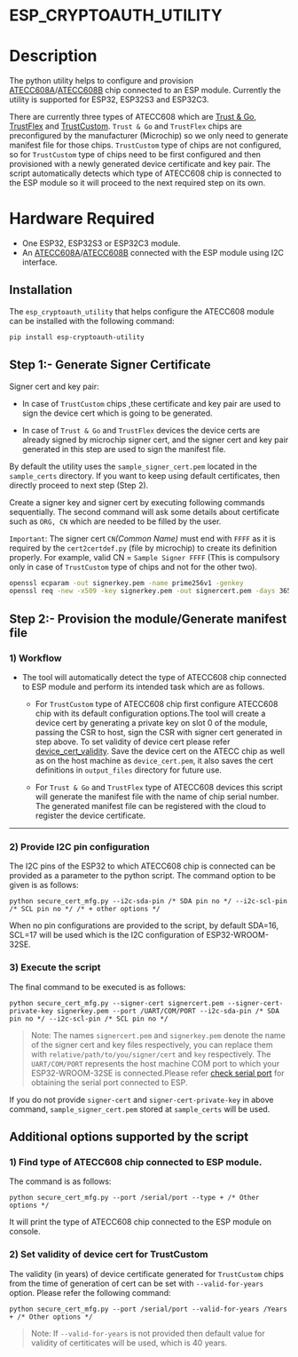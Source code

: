 # ESP_CRYPTOAUTH_UTILITY

# Description
 The python utility helps to configure and provision [ATECC608A](https://www.microchip.com/en-us/product/atecc608a)/[ATECC608B](https://www.microchip.com/en-us/product/atecc608b) chip connected to an ESP module. Currently the utility is supported for ESP32, ESP32S3 and ESP32C3.
 
 There are currently three types of ATECC608 which are [Trust & Go](https://www.microchip.com/wwwproducts/en/ATECC608A-TNGTLS), [TrustFlex](https://www.microchip.com/wwwproducts/en/ATECC608A-TFLXTLS) and [TrustCustom](https://www.microchip.com/wwwproducts/en/ATECC608A). `Trust & Go` and `TrustFlex` chips are preconfigured by the manufacturer (Microchip) so we only need to generate manifest file for those chips. `TrustCustom` type of chips are not configured, so for `TrustCustom` type of chips need to be first configured and then provisioned with a newly  generated device certificate and key pair. The script automatically detects which type of ATECC608 chip is connected to the ESP module so it will proceed to the next required step on its own.

# Hardware Required

* One ESP32, ESP32S3 or ESP32C3 module.
* An [ATECC608A](https://www.microchip.com/en-us/product/atecc608a)/[ATECC608B](https://www.microchip.com/en-us/product/atecc608b) connected with the ESP module using I2C interface. 

## Installation
The `esp_cryptoauth_utility` that helps configure the ATECC608 module can be installed with the following command:

``` sh
pip install esp-cryptoauth-utility
```

## Step 1:- Generate Signer Certificate

Signer cert and key pair:
* In case of `TrustCustom` chips ,these certificate and key pair are used to sign the device cert which is going to be generated.

* In case of `Trust & Go` and `TrustFlex` devices the device certs are already signed by microchip signer cert, and the signer cert and key pair generated in this step are used to sign the manifest file.

By default the utility uses the `sample_signer_cert.pem` located in the `sample_certs` directory. If you want to keep using default certificates, then directly proceed to next step (Step 2).

Create a signer key and signer cert by executing following commands sequentially. The second command will ask some details about certificate such as `ORG, CN` which are needed to be filled by the user.

 `Important`: The signer cert `CN`_(Common Name)_ must end with `FFFF` as it is required by the `cert2certdef.py` (file by microchip) to create its definition properly. For example, valid CN = `Sample Signer FFFF` (This is compulsory only in case of `TrustCustom` type of chips and not for the other two).

```bash
openssl ecparam -out signerkey.pem -name prime256v1 -genkey
openssl req -new -x509 -key signerkey.pem -out signercert.pem -days 365
```

## Step 2:- Provision the module/Generate manifest file

### 1) Workflow
*   The tool will automatically detect the type of ATECC608 chip connected to ESP module and perform its intended task which are as follows.

    * For `TrustCustom` type of ATECC608 chip first configure ATECC608 chip with its default configuration options.The tool will create a device cert by generating a private key on slot 0 of the module, passing the CSR to host, sign the CSR with signer cert generated in step above. To set validity of device cert please refer [device_cert_validity](README.md#set-validity-of-device-cert-for-trustcustom). Save the device cert on the ATECC chip as well as on the host machine as `device_cert.pem`, it also saves the cert definitions in `output_files` directory for future use.

    * For `Trust & Go` and `TrustFlex` type of ATECC608 devices this script will generate the manifest file with the name of chip serial number. The generated manifest file can be registered with the cloud to register the device certificate.

---
### 2) Provide I2C pin configuration
The I2C pins of the ESP32 to which ATECC608 chip is connected can be provided as a parameter to the python script. The command option to be given is as follows:
```
python secure_cert_mfg.py --i2c-sda-pin /* SDA pin no */ --i2c-scl-pin /* SCL pin no */ /* + other options */
```

When no pin configurations are provided to the script, by default SDA=16, SCL=17 will be used which is the I2C configuration of ESP32-WROOM-32SE.

### 3) Execute the script

The final command to be executed is as follows:

```
python secure_cert_mfg.py --signer-cert signercert.pem --signer-cert-private-key signerkey.pem --port /UART/COM/PORT --i2c-sda-pin /* SDA pin no */ --i2c-scl-pin /* SCL pin no */
```

> Note: The names `signercert.pem` and `signerkey.pem` denote the name of the signer cert and key files respectively, you can replace them with `relative/path/to/you/signer/cert` and `key` respectively. The `UART/COM/PORT` represents the host machine COM port to which your ESP32-WROOM-32SE is connected.Please refer [check serial port](https://docs.espressif.com/projects/esp-idf/en/latest/esp32/get-started/establish-serial-connection.html#check-port-on-windows) for obtaining the serial port connected to ESP.

If you do not provide `signer-cert` and `signer-cert-private-key` in above command, `sample_signer_cert.pem` stored at `sample_certs` will be used.


## Additional options supported by the script

### 1) Find type of ATECC608 chip connected to ESP module.

The command is as follows:
```
python secure_cert_mfg.py --port /serial/port --type + /* Other options */
```
It will print the type of ATECC608 chip connected to the ESP module on console.

### 2) Set validity of device cert for TrustCustom
The validity (in years) of device certificate generated for `TrustCustom` chips from the time of generation of cert can be set with `--valid-for-years` option. Please refer the following command:
```
python secure_cert_mfg.py --port /serial/port --valid-for-years /Years + /* Other options */
```

>Note: If `--valid-for-years` is not provided then default value for validity of certiticates will be used, which is 40 years.


